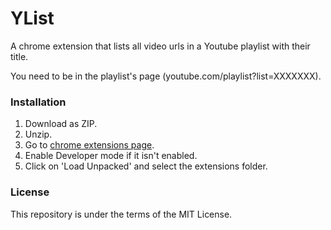 # YList
A chrome extension that lists all video urls in a Youtube playlist with their title.

You need to be in the playlist's page (youtube.com/playlist?list=XXXXXXX).

### Installation
1. Download as ZIP.
2. Unzip.
3. Go to [chrome extensions page](chrome://extensions/).
4. Enable Developer mode if it isn't enabled.
5. Click on 'Load Unpacked' and select the extensions folder.

### License
This repository is under the terms of the MIT License.
